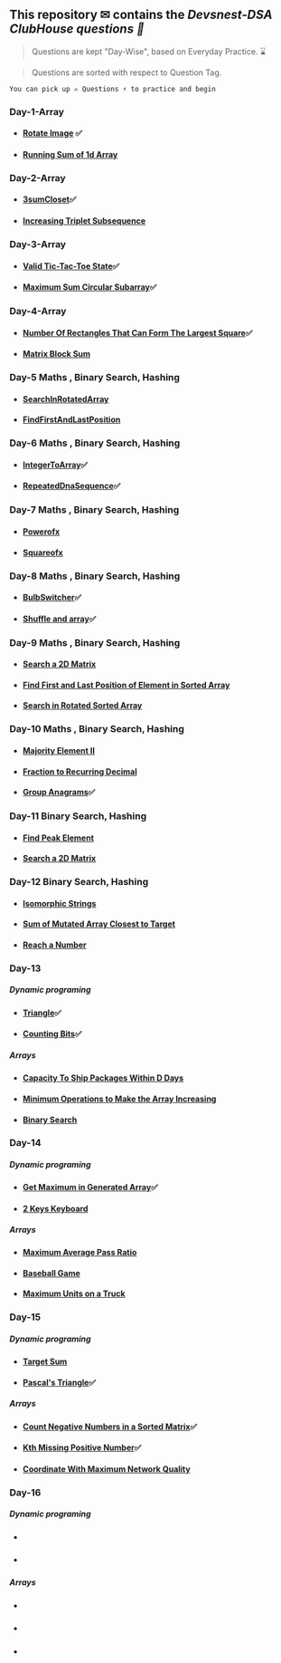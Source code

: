 ## This repository ✉ contains the *Devsnest-DSA ClubHouse questions 🚀*

> Questions are kept "Day-Wise", based on Everyday Practice. ⌛


> Questions are sorted with respect to Question Tag.

`You can pick up ✍ Questions ⚡ to practice and begin`

### Day-1-Array
- #### [Rotate Image](https://leetcode.com/problems/rotate-image/) ✅ 
- #### [Running Sum of 1d Array](https://leetcode.com/problems/running-sum-of-1d-array/)

### Day-2-Array
- #### [3sumCloset](https://leetcode.com/problems/3sum-closest/)✅ 
- #### [ Increasing Triplet Subsequence](https://leetcode.com/problems/increasing-triplet-subsequence/)

### Day-3-Array
- #### [Valid Tic-Tac-Toe State](https://leetcode.com/problems/valid-tic-tac-toe-state/)✅ 
- #### [Maximum Sum Circular Subarray](https://leetcode.com/problems/maximum-sum-circular-subarray/)✅ 

### Day-4-Array 
- #### [Number Of Rectangles That Can Form The Largest Square](https://leetcode.com/problems/number-of-rectangles-that-can-form-the-largest-square/)✅ 
- #### [ Matrix Block Sum](https://leetcode.com/problems/matrix-block-sum/)

### Day-5 Maths , Binary Search, Hashing
- #### [SearchInRotatedArray]( https://leetcode.com/problems/search-in-rotated-sorted-array/)
- #### [FindFirstAndLastPosition]( https://leetcode.com/problems/find-first-and-last-position-of-element-in-sorted-array/)

### Day-6 Maths , Binary Search, Hashing
- #### [IntegerToArray]( https://leetcode.com/problems/integer-to-roman/)✅ 
- #### [RepeatedDnaSequence]( https://leetcode.com/problems/repeated-dna-sequences/)✅ 

### Day-7 Maths , Binary Search, Hashing
- #### [Powerofx](https://leetcode.com/problems/powx-n/)
- #### [Squareofx](https://leetcode.com/problems/sqrtx/)

### Day-8 Maths , Binary Search, Hashing
- #### [BulbSwitcher](https://leetcode.com/problems/bulb-switcher/)✅ 
- #### [Shuffle and array](https://leetcode.com/problems/shuffle-an-array/)✅ 

### Day-9  Maths , Binary Search, Hashing
- #### [Search a 2D Matrix](https://leetcode.com/problems/search-a-2d-matrix/)
- #### [Find First and Last Position of Element in Sorted Array](https://leetcode.com/problems/find-first-and-last-position-of-element-in-sorted-array/)
- #### [ Search in Rotated Sorted Array](https://leetcode.com/problems/search-in-rotated-sorted-array/)

### Day-10 Maths , Binary Search, Hashing
- #### [Majority Element II](https://leetcode.com/problems/majority-element-ii/)
- #### [Fraction to Recurring Decimal](https://leetcode.com/problems/fraction-to-recurring-decimal/)
- #### [Group Anagrams](https://leetcode.com/problems/group-anagrams/)✅ 

### Day-11 Binary Search, Hashing 
- #### [ Find Peak Element](https://leetcode.com/problems/find-peak-element/)
- #### [Search a 2D Matrix](https://leetcode.com/problems/search-a-2d-matrix/)

### Day-12 Binary Search, Hashing 
- #### [Isomorphic Strings](https://leetcode.com/problems/isomorphic-strings/)
- #### [Sum of Mutated Array Closest to Target](https://leetcode.com/problems/sum-of-mutated-array-closest-to-target/)
- #### [ Reach a Number](https://leetcode.com/problems/reach-a-number/)

### Day-13 

##### Dynamic programing

- #### [Triangle](https://leetcode.com/problems/triangle/)✅
- #### [Counting Bits](https://leetcode.com/problems/counting-bits/)✅

##### Arrays

- #### [ Capacity To Ship Packages Within D Days](https://leetcode.com/problems/capacity-to-ship-packages-within-d-days/)
- #### [Minimum Operations to Make the Array Increasing](https://leetcode.com/problems/minimum-operations-to-make-the-array-increasing/)
- #### [Binary Search](https://leetcode.com/problems/binary-search/)

### Day-14

##### Dynamic programing

- #### [Get Maximum in Generated Array](https://leetcode.com/problems/get-maximum-in-generated-array/)✅
- #### [2 Keys Keyboard](https://leetcode.com/problems/2-keys-keyboard/)

##### Arrays

- #### [Maximum Average Pass Ratio](https://leetcode.com/problems/maximum-average-pass-ratio/)
- #### [Baseball Game](https://leetcode.com/problems/baseball-game/)
- #### [Maximum Units on a Truck](https://leetcode.com/problems/maximum-units-on-a-truck/)

### Day-15

##### Dynamic programing

- #### [Target Sum](https://leetcode.com/problems/target-sum/)
- #### [Pascal's Triangle](https://leetcode.com/problems/pascals-triangle/)✅

##### Arrays

- #### [Count Negative Numbers in a Sorted Matrix](https://leetcode.com/problems/count-negative-numbers-in-a-sorted-matrix/)✅
- #### [Kth Missing Positive Number](https://leetcode.com/problems/kth-missing-positive-number/)✅
- #### [Coordinate With Maximum Network Quality](https://leetcode.com/problems/coordinate-with-maximum-network-quality/)

### Day-16

##### Dynamic programing

- #### []()
- #### []()

##### Arrays


- #### []()
- #### []()
- #### []()
